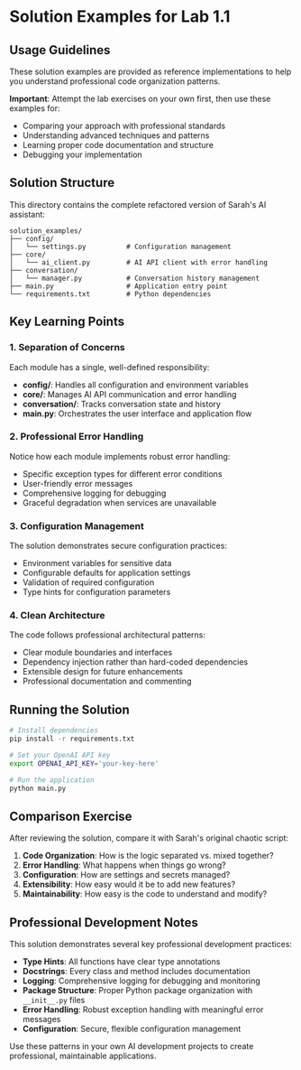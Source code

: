 # Solution Examples for Lab 1.1

## Usage Guidelines

These solution examples are provided as reference implementations to help you understand professional code organization patterns. 

**Important**: Attempt the lab exercises on your own first, then use these examples for:
- Comparing your approach with professional standards
- Understanding advanced techniques and patterns
- Learning proper code documentation and structure
- Debugging your implementation

## Solution Structure

This directory contains the complete refactored version of Sarah's AI assistant:

```
solution_examples/
├── config/
│   └── settings.py          # Configuration management
├── core/
│   └── ai_client.py         # AI API client with error handling
├── conversation/
│   └── manager.py           # Conversation history management
├── main.py                  # Application entry point
└── requirements.txt         # Python dependencies
```

## Key Learning Points

### 1. Separation of Concerns
Each module has a single, well-defined responsibility:
- **config/**: Handles all configuration and environment variables
- **core/**: Manages AI API communication and error handling
- **conversation/**: Tracks conversation state and history
- **main.py**: Orchestrates the user interface and application flow

### 2. Professional Error Handling
Notice how each module implements robust error handling:
- Specific exception types for different error conditions
- User-friendly error messages
- Comprehensive logging for debugging
- Graceful degradation when services are unavailable

### 3. Configuration Management
The solution demonstrates secure configuration practices:
- Environment variables for sensitive data
- Configurable defaults for application settings
- Validation of required configuration
- Type hints for configuration parameters

### 4. Clean Architecture
The code follows professional architectural patterns:
- Clear module boundaries and interfaces
- Dependency injection rather than hard-coded dependencies
- Extensible design for future enhancements
- Professional documentation and commenting

## Running the Solution

```bash
# Install dependencies
pip install -r requirements.txt

# Set your OpenAI API key
export OPENAI_API_KEY='your-key-here'

# Run the application
python main.py
```

## Comparison Exercise

After reviewing the solution, compare it with Sarah's original chaotic script:

1. **Code Organization**: How is the logic separated vs. mixed together?
2. **Error Handling**: What happens when things go wrong?
3. **Configuration**: How are settings and secrets managed?
4. **Extensibility**: How easy would it be to add new features?
5. **Maintainability**: How easy is the code to understand and modify?

## Professional Development Notes

This solution demonstrates several key professional development practices:

- **Type Hints**: All functions have clear type annotations
- **Docstrings**: Every class and method includes documentation
- **Logging**: Comprehensive logging for debugging and monitoring
- **Package Structure**: Proper Python package organization with `__init__.py` files
- **Error Handling**: Robust exception handling with meaningful error messages
- **Configuration**: Secure, flexible configuration management

Use these patterns in your own AI development projects to create professional, maintainable applications.